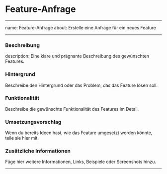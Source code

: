 # Feature-Anfrage

---
name: Feature-Anfrage
about: Erstelle eine Anfrage für ein neues Feature

---

### Beschreibung

description: Eine klare und prägnante Beschreibung des gewünschten Features.

### Hintergrund

Beschreibe den Hintergrund oder das Problem, das das Feature lösen soll.

### Funktionalität

Beschreibe die gewünschte Funktionalität des Features im Detail.

### Umsetzungsvorschlag

Wenn du bereits Ideen hast, wie das Feature umgesetzt werden könnte, teile sie hier mit.

### Zusätzliche Informationen

Füge hier weitere Informationen, Links, Beispiele oder Screenshots hinzu.

---
